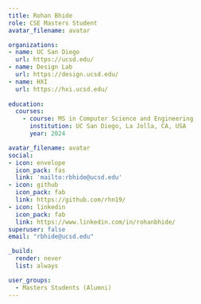 ```yaml
---
title: Rohan Bhide
role: CSE Masters Student
avatar_filename: avatar

organizations:
- name: UC San Diego
  url: https://ucsd.edu/
- name: Design Lab
  url: https://design.ucsd.edu/
- name: HXI
  url: https://hxi.ucsd.edu/
  
education:
  courses:
    - course: MS in Computer Science and Engineering
      institution: UC San Diego, La Jolla, CA, USA
      year: 2024

avatar_filename: avatar
social:
- icon: envelope
  icon_pack: fas
  link: 'mailto:rbhide@ucsd.edu'
- icon: github
  icon_pack: fab
  link: https://github.com/rhn19/
- icon: linkedin
  icon_pack: fab
  link: https://www.linkedin.com/in/rohanbhide/
superuser: false
email: "rbhide@ucsd.edu"

_build:
  render: never
  list: always

user_groups:
  - Masters Students (Alumni)
---
```


